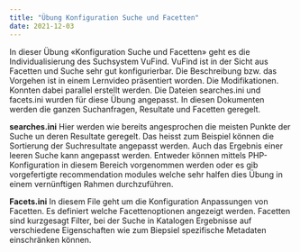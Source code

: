 ```yaml
---
title: "Übung Konfiguration Suche und Facetten"
date: 2021-12-03
---
```


In dieser Übung «Konfiguration Suche und Facetten» geht es die Individualisierung des Suchsystem VuFind.
VuFind ist in der Sicht aus Facetten und Suche sehr gut konfigurierbar. Die Beschreibung bzw. das Vorgehen ist in einem Lernvideo präsentiert worden. Die Modifikationen. Konnten dabei parallel erstellt werden. Die Dateien searches.ini und facets.ini wurden für diese Übung angepasst. In diesen Dokumenten werden die ganzen Suchanfragen, Resultate und Facetten geregelt. 

**searches.ini**
Hier werden wie bereits angesprochen die meisten Punkte der Suche un deren Resultate geregelt. Das heisst zum Beispiel können die Sortierung der Suchresultate angepasst werden. Auch das Ergebnis einer leeren Suche kann angepasst werden. Entweder können mittels PHP-Konfiguration in diesem Bereich vorgenommen werden oder es gib vorgefertigte recommendation modules welche sehr halfen dies Übung in einem vernünftigen Rahmen durchzuführen. 

**Facets.ini**
In diesem File geht um die Konfiguration Anpassungen von Facetten. Es definiert welche Facettenoptionen angezeigt werden. Facetten sind kurzgesagt Filter, bei der Suche in Katalogen Ergebnisse auf verschiedene Eigenschaften wie zum Biepsiel spezifische Metadaten einschränken können. 


